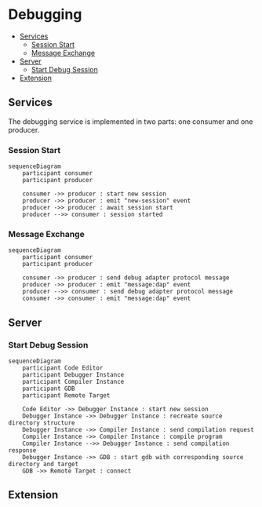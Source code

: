 # Debugging

- [Services](#services)
  - [Session Start](#session-start)
  - [Message Exchange](#message-exchange)
- [Server](#server)
  - [Start Debug Session](#start-debug-session)
- [Extension](#extension)

## Services

The debugging service is implemented in two parts: one consumer and one producer.

### Session Start

```mermaid
sequenceDiagram
    participant consumer
    participant producer

    consumer ->> producer : start new session
    producer ->> producer : emit "new-session" event
    producer ->> producer : await session start
    producer -->> consumer : session started
```

### Message Exchange

```mermaid
sequenceDiagram
    participant consumer
    participant producer

    consumer ->> producer : send debug adapter protocol message
    producer ->> producer : emit "message:dap" event
    producer -->> consumer : send debug adapter protocol message
    consumer ->> consumer : emit "message:dap" event
```

## Server

### Start Debug Session

```mermaid
sequenceDiagram
    participant Code Editor
    participant Debugger Instance
    participant Compiler Instance
    participant GDB
    participant Remote Target

    Code Editor ->> Debugger Instance : start new session
    Debugger Instance ->> Debugger Instance : recreate source directory structure
    Debugger Instance ->> Compiler Instance : send compilation request
    Compiler Instance ->> Compiler Instance : compile program
    Compiler Instance -->> Debugger Instance : send compilation response
    Debugger Instance ->> GDB : start gdb with corresponding source directory and target
    GDB ->> Remote Target : connect
```

## Extension
